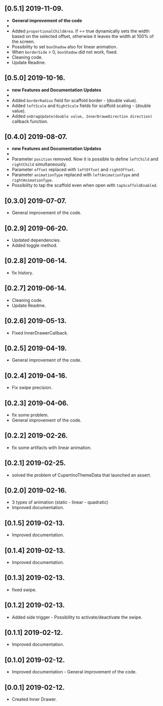 ## [0.5.1]  2019-11-09.

* **General improvement of the code**
*
* Added `proportionalChildArea`. if == true dynamically sets the width based on the selected offset, otherwise it leaves the width at 100% of the screen.
* Possibility to set `boxShadow` also for linear animation.
* When `borderSide` > 0, `boxShadow` did not work, fixed.
* Cleaning code.
* Update Readme.

## [0.5.0]  2019-10-16.

* **new Features and Documentation Updates**
*
* Added `borderRadius` field for scaffold border - (double value).
* Added `leftScale` and  `RightScale` fields for scaffold scaling - (double value).
* Added `onDragUpdate(double value, InnerDraweDirection direction)` callback function.

## [0.4.0]  2019-08-07.

* **new Features and Documentation Updates**
*
* Parameter `position` removed. Now it is possible to define `leftChild` and `rightChild` simultaneously.
* Parameter `offset` replaced with `leftOffset` and `rightOffset`.
* Parameter `animationType` replaced with `leftAnimationType` and `rightAnimationType`.
* Possibility to tap the scaffold even when open with `tapScaffoldEnabled`. 

## [0.3.0]  2019-07-07.

* General improvement of the code.

## [0.2.9]  2019-06-20.

* Updated dependencies.
* Added toggle method.

## [0.2.8]  2019-06-14.

* fix history.

## [0.2.7]  2019-06-14.

* Cleaning code.
* Update Readme.

## [0.2.6]  2019-05-13.

* Fixed InnerDrawerCallback.

## [0.2.5]  2019-04-19.

* General improvement of the code.

## [0.2.4]  2019-04-16.

* Fix swipe precision.

## [0.2.3]  2019-04-06.

* fix some problem.
* General improvement of the code.

## [0.2.2]  2019-02-26.

* fix some artifacts with linear animation.

## [0.2.1]  2019-02-25.

* solved the problem of CupertinoThemeData that launched an assert.

## [0.2.0]  2019-02-16.

* 3 types of animation (static - linear - quadratic) 
* Improved documentation.

## [0.1.5]  2019-02-13.

* Improved documentation.

## [0.1.4]  2019-02-13.

* Improved documentation.

## [0.1.3]  2019-02-13.

* fixed swipe.

## [0.1.2]  2019-02-13.

* Added side trigger - Possibility to activate/deactivate the swipe.

## [0.1.1]  2019-02-12.

* Improved documentation.

## [0.1.0]  2019-02-12.

* Improved documentation - General improvement of the code.

## [0.0.1]  2019-02-12.

* Created Inner Drawer.
